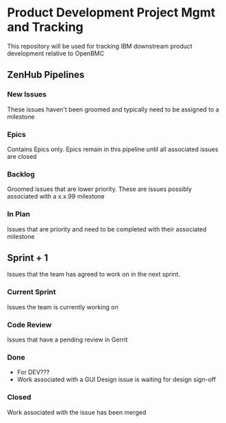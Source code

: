 # Product Development Project Mgmt and Tracking
This repository will be used for tracking IBM downstream product development relative to OpenBMC

## ZenHub Pipelines
### New Issues
These issues haven't been groomed and typically need to be assigned to a milestone

### Epics
Contains Epics only. Epics remain in this pipeline until all associated issues are closed

### Backlog
Groomed issues that are lower priority. These are issues possibly associated with a x.x.99 milestone

### In Plan
Issues that are priority and need to be completed with their associated milestone

## Sprint + 1
Issues that the team has agreed to work on in the next sprint.

### Current Sprint
Issues the team is currently working on

### Code Review
Issues that have a pending review in Gerrit

### Done
* For DEV???
* Work associated with a GUI Design issue is waiting for design sign-off

### Closed
Work associated with the issue has been merged
